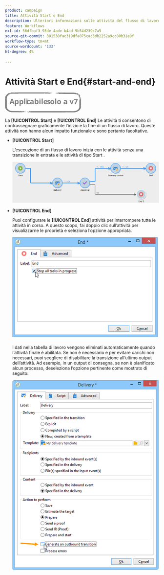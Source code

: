 ```yaml
---
product: campaign
title: Attività Start e End
description: Ulteriori informazioni sulle attività del flusso di lavoro Start ed End
feature: Workflows
exl-id: 56dfbaf3-93de-4ade-b4ad-9b54d239c7a5
source-git-commit: 381538fac319dfa075cac3db2252a9cc80b31e0f
workflow-type: tm+mt
source-wordcount: '133'
ht-degree: 4%

---
```


# Attività Start e End{#start-and-end}

![](../../assets/v7-only.svg)

La **[!UICONTROL Start]** e **[!UICONTROL End]** Le attività ti consentono di contrassegnare graficamente l’inizio e la fine di un flusso di lavoro. Queste attività non hanno alcun impatto funzionale e sono pertanto facoltative.

* **[!UICONTROL Start]**

   L’esecuzione di un flusso di lavoro inizia con le attività senza una transizione in entrata e le attività di tipo Start .

   ![](assets/s_user_segmentation_start_stop.png)

* **[!UICONTROL End]**

   Puoi configurare le **[!UICONTROL End]** attività per interrompere tutte le attività in corso. A questo scopo, fai doppio clic sull’attività per visualizzarne le proprietà e seleziona l’opzione appropriata.

   ![](assets/s_user_segmentation_end.png)

   I dati nella tabella di lavoro vengono eliminati automaticamente quando l’attività finale è abilitata. Se non è necessario e per evitare carichi non necessari, puoi scegliere di disabilitare la transizione all’ultimo output dell’attività. Ad esempio, in un output di consegna, se non è pianificato alcun processo, deseleziona l’opzione pertinente come mostrato di seguito:

   ![](assets/s_advuser_delivery_option_no_output.png)
